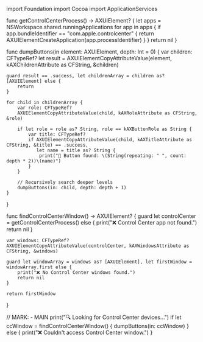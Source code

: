 import Foundation
import Cocoa
import ApplicationServices

func getControlCenterProcess() -> AXUIElement? {
    let apps = NSWorkspace.shared.runningApplications
    for app in apps {
        if app.bundleIdentifier == "com.apple.controlcenter" {
            return AXUIElementCreateApplication(app.processIdentifier)
        }
    }
    return nil
}

func dumpButtons(in element: AXUIElement, depth: Int = 0) {
    var children: CFTypeRef?
    let result = AXUIElementCopyAttributeValue(element, kAXChildrenAttribute as CFString, &children)

    guard result == .success, let childrenArray = children as? [AXUIElement] else {
        return
    }

    for child in childrenArray {
        var role: CFTypeRef?
        AXUIElementCopyAttributeValue(child, kAXRoleAttribute as CFString, &role)

        if let role = role as? String, role == kAXButtonRole as String {
            var title: CFTypeRef?
            if AXUIElementCopyAttributeValue(child, kAXTitleAttribute as CFString, &title) == .success,
               let name = title as? String {
                print("🔘 Button found: \(String(repeating: " ", count: depth * 2))\(name)")
            }
        }

        // Recursively search deeper levels
        dumpButtons(in: child, depth: depth + 1)
    }
}

func findControlCenterWindow() -> AXUIElement? {
    guard let controlCenter = getControlCenterProcess() else {
        print("❌ Control Center app not found.")
        return nil
    }

    var windows: CFTypeRef?
    AXUIElementCopyAttributeValue(controlCenter, kAXWindowsAttribute as CFString, &windows)

    guard let windowArray = windows as? [AXUIElement], let firstWindow = windowArray.first else {
        print("❌ No Control Center windows found.")
        return nil
    }

    return firstWindow
}

// MARK: - MAIN
print("🔍 Looking for Control Center devices...")
if let ccWindow = findControlCenterWindow() {
    dumpButtons(in: ccWindow)
} else {
    print("❌ Couldn't access Control Center window.")
}
